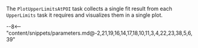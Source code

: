 The `PlotUpperLimitsAtPOI` task collects a single fit result from each `UpperLimits` task it requires and visualizes them in a single plot.

<div class="dhi_parameter_table">

--8<-- "content/snippets/parameters.md@-2,21,19,16,14,17,18,10,11,3,4,22,23,38,5,6,39"

</div>
